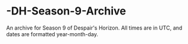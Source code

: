 # -DH-Season-9-Archive
An archive for Season 9 of Despair's Horizon. All times are in UTC, and dates are formatted year-month-day.
